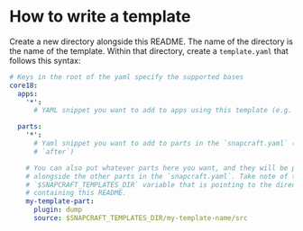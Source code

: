 # How to write a template

Create a new directory alongside this README. The name of the directory is the
name of the template. Within that directory, create a `template.yaml` that
follows this syntax:

```yaml
# Keys in the root of the yaml specify the supported bases
core18:
  apps:
    '*':
      # YAML snippet you want to add to apps using this template (e.g. `plugs`)

  parts:
    '*':
      # Yaml snippet you want to add to parts in the `snapcraft.yaml` (e.g.
      # `after`)

    # You can also put whatever parts here you want, and they will be put
    # alongside the other parts in the `snapcraft.yaml`. Take note of the
    # `$SNAPCRAFT_TEMPLATES_DIR` variable that is pointing to the directory
    # containing this README.
    my-template-part:
      plugin: dump
      source: $SNAPCRAFT_TEMPLATES_DIR/my-template-name/src
  ```
